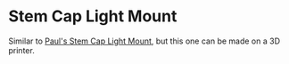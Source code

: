 # Stem Cap Light Mount

Similar to [Paul's Stem Cap Light Mount](https://www.paulcomp.com/shop/components/mounting-solutions/light-mounts/stem-cap-light-mount/), but this one can be made on a 3D printer.


